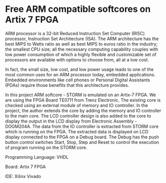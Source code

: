 # Free ARM compatible softcores on Artix 7 FPGA

ARM processor is a 32-bit Reduced Instruction Set Computer (RISC) processor, Instruction Set
Architecture (ISA). The ARM architecture has the best MIPS to Watts ratio as well as best
MIPS to euros ratio in the industry; the smallest CPU size; all the necessary computing capability
couples with low power consumption of which a highly flexible and customizable set of processors
are available with options to choose from, all at a low cost.

In fact, the small size, low cost, and low power usage leads to one of the most common uses for
an ARM processor today, embedded applications. Embedded environments like cell phones or
Personal Digital Assistants (PDAs) require those benefits that this architecture provides.

In this project ARM softcore - STORM is emulated on an Artix-7 FPGA. We are using the
FPGA Board TE0711 from Trenz Electronic. The existing core is checked using an external
module of memory and IO controller. In the project, the author extends the core by
adding the memory and IO controller to the main core. The LCD controller design is also
added to the core to display the output in the LCD display from Electronic
Assembly - DOGM204A.
The data from the IO controller is extracted from STORM core which is running on the FPGA.
The extracted data is displayed on LCD display connected to the FPGA on a Debug board.
The Debug has the push button control switches Start, Stop, Step and Reset to control the
execution of program running on the STORM core.

Programming Language: VHDL

Board: Artix 7 FPGA

IDE: Xilinx Vivado
